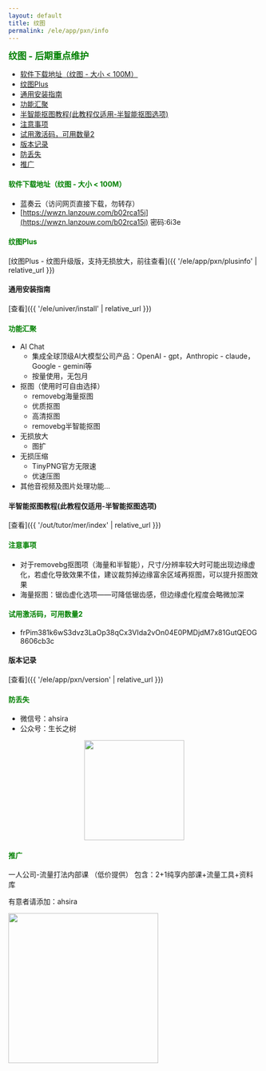 ```yaml
---
layout: default
title: 纹图
permalink: /ele/app/pxn/info
---
```


<b><font color=green size=4>
纹图 -  后期重点维护
</font></b>

- [软件下载地址（纹图 - 大小 \< 100M）](#软件下载地址纹图---大小--100m)
- [纹图Plus](#纹图plus)
- [通用安装指南](#通用安装指南)
- [功能汇聚](#功能汇聚)
- [半智能抠图教程(此教程仅适用-半智能抠图选项)](#半智能抠图教程此教程仅适用-半智能抠图选项)
- [注意事项](#注意事项)
- [试用激活码，可用数量2](#试用激活码可用数量2)
- [版本记录](#版本记录)
- [防丢失](#防丢失)
- [推广](#推广)


#### <font color=green>软件下载地址（纹图 - 大小 < 100M）</font>
- 蓝奏云（访问网页直接下载，勿转存）
- [https://wwzn.lanzouw.com/b02rca15i](https://wwzn.lanzouw.com/b02rca15i) 密码:6i3e


#### <font color=green>纹图Plus</font>
[纹图Plus - 纹图升级版，支持无损放大，前往查看]({{ '/ele/app/pxn/plusinfo' | relative_url }})

#### 通用安装指南
[查看]({{ '/ele/univer/install' | relative_url }})

#### <font color=green>功能汇聚</font>
- AI Chat
  - 集成全球顶级AI大模型公司产品：OpenAI - gpt，Anthropic - claude，Google - gemini等
  - 按量使用，无包月
- 抠图（使用时可自由选择）
  - removebg海量抠图
  - 优质抠图
  - 高清抠图
  - removebg半智能抠图
- 无损放大
  - 图扩
- 无损压缩
  - TinyPNG官方无限速
  - 优速压图
- 其他音视频及图片处理功能...

#### 半智能抠图教程(此教程仅适用-半智能抠图选项)
[查看]({{ '/out/tutor/mer/index' | relative_url }})

#### <font color=green>注意事项</font>
- 对于removebg抠图项（海量和半智能），尺寸/分辨率较大时可能出现边缘虚化，若虚化导致效果不佳，建议裁剪掉边缘富余区域再抠图，可以提升抠图效果
- 海量抠图：锯齿虚化选项——可降低锯齿感，但边缘虚化程度会略微加深

#### <font color=green>试用激活码，可用数量2</font>
- frPim381k6wS3dvz3LaOp38qCx3VIda2vOn04E0PMDjdM7x81GutQEOG8606cb3c

#### 版本记录
[查看]({{ '/ele/app/pxn/version' | relative_url }})

#### <font color=green>防丢失</font>
<!-- - 微信号：mtreeah (建议添加，可提供售后及咨询服务) -->
- 微信号：ahsira 
- 公众号：生长之树
<center><img src="{{ '/assets/qrcode_for.jpg' | relative_url }}" width="200px"></center>

#### <font color=green>推广</font>

一人公司-流量打法内部课 （低价提供）
包含：2+1纯享内部课+流量工具+资料库

有意者请添加：ahsira

<img src="{{ '/assets/ad/liuliang/IMG_7616.PNG' | relative_url }}" width="300px">

<!-- <video id="video" controls="" preload="none" poster="" width="600px">
      <source id="mp4" src="../../../assets/ad/dangshan/4.MP4" type="video/mp4"> -->
<!-- </video> -->
